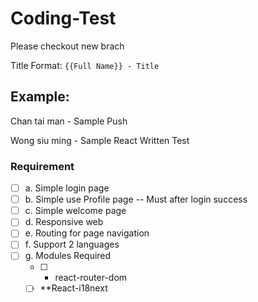 # Coding-Test

Please checkout new brach

Title Format: `{{Full Name}} - Title`

## Example:

  Chan tai man - Sample Push
  
  Wong siu ming - Sample React Written Test
### Requirement

- [ ] a. Simple login page
- [ ] b. Simple use Profile page
                     -- Must after login success
- [ ] c. Simple welcome page
- [ ] d. Responsive web
- [ ] e. Routing for page navigation
- [ ] f.  Support 2 languages
- [ ] g.  Modules Required
     - [ ] * react-router-dom
     - [ ] **React-i18next
